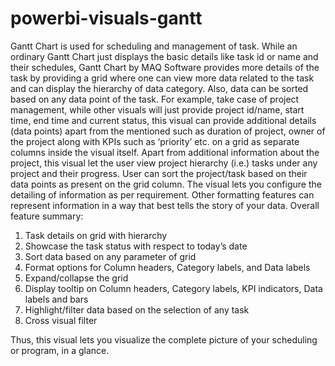 # powerbi-visuals-gantt
Gantt Chart is used for scheduling and management of task. While an ordinary Gantt Chart just displays the basic details like task id or name and their schedules, Gantt Chart by MAQ Software provides more details of the task by providing a grid where one can view more data related to the task and can display the hierarchy of data category. Also, data can be sorted based on any data point of the task. 
For example, take case of project management, while other visuals will just provide project id/name, start time, end time and current status, this visual can provide additional details (data points) apart from the mentioned such as duration of project, owner of the project along with KPIs such as ‘priority’ etc. on a grid as separate columns inside the visual itself. Apart from additional information about the project, this visual let the user view project hierarchy (i.e.) tasks under any project and their progress. User can sort the project/task based on their data points as present on the grid column.
The visual lets you configure the detailing of information as per requirement. Other formatting features can represent information in a way that best tells the story of your data. 
Overall feature summary:

1. Task details on grid with hierarchy 
2. Showcase the task status with respect to today’s  date
3. Sort data based on any parameter of grid
4. Format options for Column headers, Category labels, and Data labels
5. Expand/collapse the grid 
6. Display tooltip on Column headers, Category labels, KPI indicators, Data labels  and bars
7. Highlight/filter data based on the selection of any task
8. Cross visual filter

Thus, this visual lets you visualize the complete picture of your scheduling or program, in a glance.
